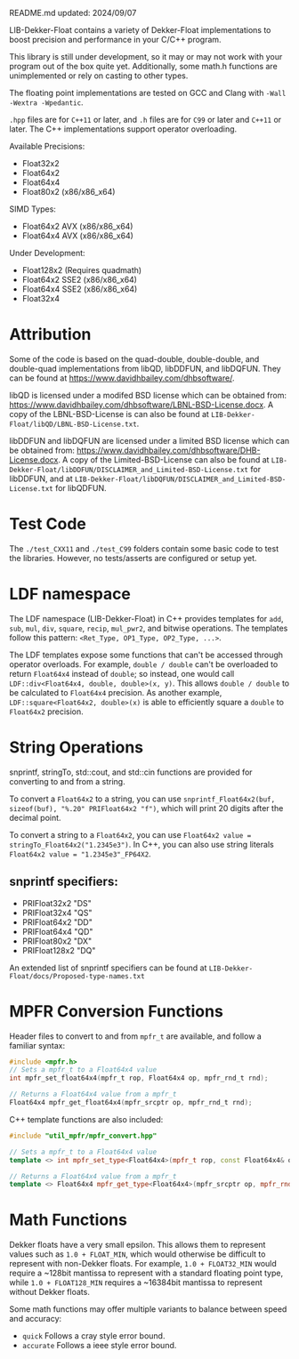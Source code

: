 README.md updated: 2024/09/07

LIB-Dekker-Float contains a variety of Dekker-Float implementations to boost precision and performance in your C/C++ program.

This library is still under development, so it may or may not work with your program out of the box quite yet. Additionally, some math.h functions are unimplemented or rely on casting to other types.

The floating point implementations are tested on GCC and Clang with `-Wall -Wextra -Wpedantic`.

`.hpp` files are for `C++11` or later, and `.h` files are for `C99` or later and `C++11` or later. The C++ implementations support operator overloading.

Available Precisions:
* Float32x2
* Float64x2
* Float64x4
* Float80x2 (x86/x86_x64)

SIMD Types:
* Float64x2 AVX (x86/x86_x64)
* Float64x4 AVX (x86/x86_x64)

Under Development:
* Float128x2 (Requires quadmath)
* Float64x2 SSE2 (x86/x86_x64)
* Float64x4 SSE2 (x86/x86_x64)
* Float32x4

# Attribution

Some of the code is based on the quad-double, double-double, and double-quad implementations from libQD, libDDFUN, and libDQFUN. They can be found at https://www.davidhbailey.com/dhbsoftware/.

libQD is licensed under a modifed BSD license which can be obtained from: https://www.davidhbailey.com/dhbsoftware/LBNL-BSD-License.docx. A copy of the LBNL-BSD-License is can also be found at `LIB-Dekker-Float/libQD/LBNL-BSD-License.txt`.

libDDFUN and libDQFUN are licensed under a limited BSD license which can be obtained from: https://www.davidhbailey.com/dhbsoftware/DHB-License.docx. A copy of the Limited-BSD-License can also be found at `LIB-Dekker-Float/libDDFUN/DISCLAIMER_and_Limited-BSD-License.txt` for libDDFUN, and at `LIB-Dekker-Float/libDQFUN/DISCLAIMER_and_Limited-BSD-License.txt` for libQDFUN.

# Test Code

The `./test_CXX11` and `./test_C99` folders contain some basic code to test the libraries. However, no tests/asserts are configured or setup yet.

# LDF namespace

The LDF namespace (LIB-Dekker-Float) in C++ provides templates for `add`, `sub`, `mul`, `div`, `square`, `recip`, `mul_pwr2`, and bitwise operations. The templates follow this pattern: `<Ret_Type, OP1_Type, OP2_Type, ...>`.

The LDF templates expose some functions that can't be accessed through operator overloads. For example, `double / double` can't be overloaded to return `Float64x4` instead of `double`; so instead, one would call `LDF::div<Float64x4, double, double>(x, y)`. This allows `double / double` to be calculated to `Float64x4` precision. As another example, `LDF::square<Float64x2, double>(x)` is able to efficiently square a `double` to `Float64x2` precision.

# String Operations

snprintf, stringTo, std::cout, and std::cin functions are provided for converting to and from a string.

To convert a `Float64x2` to a string, you can use `snprintf_Float64x2(buf, sizeof(buf), "%.20" PRIFloat64x2 "f")`, which will print 20 digits after the decimal point.

To convert a string to a `Float64x2`, you can use `Float64x2 value = stringTo_Float64x2("1.2345e3")`. In C++, you can also use string literals `Float64x2 value = "1.2345e3"_FP64X2`.

## snprintf specifiers:

* PRIFloat32x2  "DS"
* PRIFloat32x4  "QS"
* PRIFloat64x2  "DD"
* PRIFloat64x4  "QD"
* PRIFloat80x2  "DX"
* PRIFloat128x2 "DQ"

An extended list of snprintf specifiers can be found at `LIB-Dekker-Float/docs/Proposed-type-names.txt`

# MPFR Conversion Functions

Header files to convert to and from `mpfr_t` are available, and follow a familiar syntax:
```c
#include <mpfr.h>
// Sets a mpfr_t to a Float64x4 value
int mpfr_set_float64x4(mpfr_t rop, Float64x4 op, mpfr_rnd_t rnd);

// Returns a Float64x4 value from a mpfr_t
Float64x4 mpfr_get_float64x4(mpfr_srcptr op, mpfr_rnd_t rnd);
```
C++ template functions are also included:
```c++
#include "util_mpfr/mpfr_convert.hpp"

// Sets a mpfr_t to a Float64x4 value
template <> int mpfr_set_type<Float64x4>(mpfr_t rop, const Float64x4& op, mpfr_rnd_t rnd);

// Returns a Float64x4 value from a mpfr_t
template <> Float64x4 mpfr_get_type<Float64x4>(mpfr_srcptr op, mpfr_rnd_t rnd);
```

# Math Functions

Dekker floats have a very small epsilon. This allows them to represent values such as `1.0 + FLOAT_MIN`, which would otherwise be difficult to represent with non-Dekker floats. For example, `1.0 + FLOAT32_MIN` would require a ~128bit mantissa to represent with a standard floating point type, while `1.0 + FLOAT128_MIN` requires a ~16384bit mantissa to represent without Dekker floats.

Some math functions may offer multiple variants to balance between speed and accuracy:
* `quick` Follows a cray style error bound.
* `accurate` Follows a ieee style error bound.
